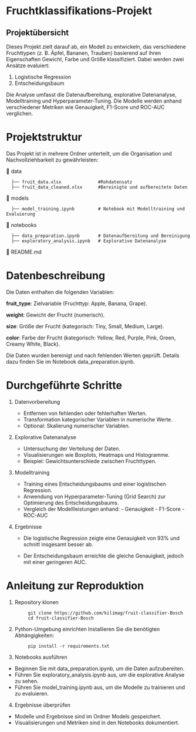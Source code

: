 

# Fruchtklassifikations-Projekt
## Projektübersicht
Dieses Projekt zielt darauf ab, ein Modell zu entwickeln, das verschiedene Fruchttypen (z. B. Äpfel, Bananen, Trauben) basierend auf ihren Eigenschaften Gewicht, Farbe und Größe klassifiziert. Dabei werden zwei Ansätze evaluiert:

1. Logistische Regression
2. Entscheidungsbaum

Die Analyse umfasst die Datenaufbereitung, explorative Datenanalyse, Modelltraining und Hyperparameter-Tuning. Die Modelle werden anhand verschiedener Metriken wie Genauigkeit, F1-Score und ROC-AUC verglichen.

# Projektstruktur
Das Projekt ist in mehrere Ordner unterteilt, um die Organisation und Nachvollziehbarkeit zu gewährleisten:

📂 data

      ├── fruit_data.xlsx              #Rohdatensatz
      ├── fruit_data_cleaned.xlsx      #Bereinigte und aufbereitete Daten
📂 models
      
      ├── model_training.ipynb         # Notebook mit Modelltraining und Evaluierung

📂 notebooks

      ├── data_preparation.ipynb       # Datenaufbereitung und Bereinigung
      ├── exploratory_analysis.ipynb   # Explorative Datenanalyse
   
📄 README.md               

# Datenbeschreibung
Die Daten enthalten die folgenden Variablen:

**fruit_type**: Zielvariable (Fruchttyp: Apple, Banana, Grape).

**weight**: Gewicht der Frucht (numerisch).

**size**: Größe der Frucht (kategorisch: Tiny, Small, Medium, Large).

**color**: Farbe der Frucht (kategorisch: Yellow, Red, Purple, Pink, Green, Creamy White, Black).

Die Daten wurden bereinigt und nach fehlenden Werten geprüft. Details dazu finden Sie im Notebook data_preparation.ipynb.

# Durchgeführte Schritte
1. Datenvorbereitung
      - Entfernen von fehlenden oder fehlerhaften Werten.
      - Transformation kategorischer Variablen in numerische Werte.
      - Optional: Skalierung numerischer Variablen.
2. Explorative Datenanalyse
      - Untersuchung der Verteilung der Daten.
      - Visualisierungen wie Boxplots, Heatmaps und Histogramme.
      - Beispiel: Gewichtsunterschiede zwischen Fruchttypen.
3. Modelltraining
      - Training eines Entscheidungsbaums und einer logistischen Regression.
      - Anwendung von Hyperparameter-Tuning (Grid Search) zur Optimierung des Entscheidungsbaums.
      - Vergleich der Modellleistungen anhand:
            - Genauigkeit
            - F1-Score
            - ROC-AUC
5. Ergebnisse

      - Die logistische Regression zeigte eine Genauigkeit von 93% und schnitt insgesamt besser ab.

      - Der Entscheidungsbaum erreichte die gleiche Genauigkeit, jedoch mit einer geringeren AUC.

# Anleitung zur Reproduktion
1. Repository klonen

            git clone https://github.com/kilimag/fruit-classifier-Bosch
            cd fruit-classifier-Bosch
2. Python-Umgebung einrichten
Installieren Sie die benötigten Abhängigkeiten:

            pip install -r requirements.txt
3. Notebooks ausführen

- Beginnen Sie mit data_preparation.ipynb, um die Daten aufzubereiten.
- Führen Sie exploratory_analysis.ipynb aus, um die explorative Analyse zu sehen.
- Führen Sie model_training.ipynb aus, um die Modelle zu trainieren und zu evaluieren.
4. Ergebnisse überprüfen

- Modelle und Ergebnisse sind im Ordner Models gespeichert.
- Visualisierungen und Metriken sind in den Notebooks dokumentiert.
